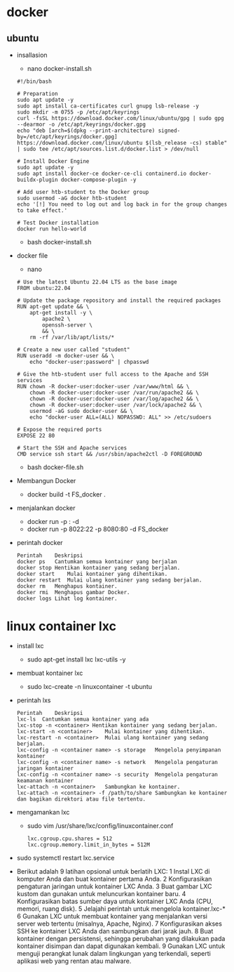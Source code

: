 # docker

## ubuntu
- insallasion
    - nano docker-install.sh
    ```
    #!/bin/bash

    # Preparation
    sudo apt update -y
    sudo apt install ca-certificates curl gnupg lsb-release -y
    sudo mkdir -m 0755 -p /etc/apt/keyrings
    curl -fsSL https://download.docker.com/linux/ubuntu/gpg | sudo gpg --dearmor -o /etc/apt/keyrings/docker.gpg
    echo "deb [arch=$(dpkg --print-architecture) signed-by=/etc/apt/keyrings/docker.gpg] https://download.docker.com/linux/ubuntu $(lsb_release -cs) stable" | sudo tee /etc/apt/sources.list.d/docker.list > /dev/null

    # Install Docker Engine
    sudo apt update -y
    sudo apt install docker-ce docker-ce-cli containerd.io docker-buildx-plugin docker-compose-plugin -y

    # Add user htb-student to the Docker group
    sudo usermod -aG docker htb-student
    echo '[!] You need to log out and log back in for the group changes to take effect.'

    # Test Docker installation
    docker run hello-world
    ```
    - bash docker-install.sh
- docker file
    - nano
    ```
    # Use the latest Ubuntu 22.04 LTS as the base image
    FROM ubuntu:22.04

    # Update the package repository and install the required packages
    RUN apt-get update && \
        apt-get install -y \
            apache2 \
            openssh-server \
            && \
        rm -rf /var/lib/apt/lists/*

    # Create a new user called "student"
    RUN useradd -m docker-user && \
        echo "docker-user:password" | chpasswd

    # Give the htb-student user full access to the Apache and SSH services
    RUN chown -R docker-user:docker-user /var/www/html && \
        chown -R docker-user:docker-user /var/run/apache2 && \
        chown -R docker-user:docker-user /var/log/apache2 && \
        chown -R docker-user:docker-user /var/lock/apache2 && \
        usermod -aG sudo docker-user && \
        echo "docker-user ALL=(ALL) NOPASSWD: ALL" >> /etc/sudoers

    # Expose the required ports
    EXPOSE 22 80

    # Start the SSH and Apache services
    CMD service ssh start && /usr/sbin/apache2ctl -D FOREGROUND
    ```
    - bash docker-file.sh
- Membangun Docker
    - docker build -t FS_docker .
- menjalankan docker
    - docker run -p <host port>:<docker port> -d <docker container name>
    - docker run -p 8022:22 -p 8080:80 -d FS_docker

- perintah docker
    ```
    Perintah	Deskripsi
    docker ps	Cantumkan semua kontainer yang berjalan
    docker stop	Hentikan kontainer yang sedang berjalan.
    docker start	Mulai kontainer yang dihentikan.
    docker restart	Mulai ulang kontainer yang sedang berjalan.
    docker rm	Menghapus kontainer.
    docker rmi	Menghapus gambar Docker.
    docker logs	Lihat log kontainer.
    ```

# linux container lxc
- install lxc
    - sudo apt-get install lxc lxc-utils -y
- membuat kontainer lxc
    - sudo lxc-create -n linuxcontainer -t ubuntu
- perintah lxs
    ```
    Perintah	Deskripsi
    lxc-ls	Cantumkan semua kontainer yang ada
    lxc-stop -n <container>	Hentikan kontainer yang sedang berjalan.
    lxc-start -n <container>	Mulai kontainer yang dihentikan.
    lxc-restart -n <container>	Mulai ulang kontainer yang sedang berjalan.
    lxc-config -n <container name> -s storage	Mengelola penyimpanan kontainer
    lxc-config -n <container name> -s network	Mengelola pengaturan jaringan kontainer
    lxc-config -n <container name> -s security	Mengelola pengaturan keamanan kontainer
    lxc-attach -n <container>	Sambungkan ke kontainer.
    lxc-attach -n <container> -f /path/to/share	Sambungkan ke kontainer dan bagikan direktori atau file tertentu.
    ```
- mengamankan lxc
    - sudo vim /usr/share/lxc/config/linuxcontainer.conf
        ```
        lxc.cgroup.cpu.shares = 512
        lxc.cgroup.memory.limit_in_bytes = 512M
        ```
- sudo systemctl restart lxc.service

- Berikut adalah 9 latihan opsional untuk berlatih LXC:
    1	Instal LXC di komputer Anda dan buat kontainer pertama Anda.
    2	Konfigurasikan pengaturan jaringan untuk kontainer LXC Anda.
    3	Buat gambar LXC kustom dan gunakan untuk meluncurkan kontainer baru.
    4	Konfigurasikan batas sumber daya untuk kontainer LXC Anda (CPU, memori, ruang disk).
    5	Jelajahi perintah untuk mengelola kontainer.lxc-*
    6	Gunakan LXC untuk membuat kontainer yang menjalankan versi server web tertentu (misalnya, Apache, Nginx).
    7	Konfigurasikan akses SSH ke kontainer LXC Anda dan sambungkan dari jarak jauh.
    8	Buat kontainer dengan persistensi, sehingga perubahan yang dilakukan pada kontainer disimpan dan dapat digunakan kembali.
    9	Gunakan LXC untuk menguji perangkat lunak dalam lingkungan yang terkendali, seperti aplikasi web yang rentan atau malware.